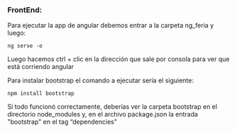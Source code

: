 
### FrontEnd:

Para ejecutar la app de angular debemos entrar a la carpeta ng_feria y luego:

```
ng serve -o
```

Luego hacemos ctrl + clic en la dirección que sale por consola para ver que está corriendo angular

Para instalar bootstrap el comando a ejecutar sería el siguiente:
```
npm install bootstrap
```
Si todo funcionó correctamente, deberías ver la carpeta bootstrap en el directorio node_modules y, en el archivo package.json la entrada "bootstrap" en el tag “dependencies”





